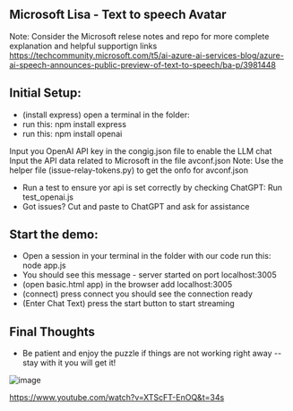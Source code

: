 ## Microsoft Lisa - Text to speech Avatar

Note:  Consider the Microsoft relese notes and repo for more complete explanation and helpful supportign links
https://techcommunity.microsoft.com/t5/ai-azure-ai-services-blog/azure-ai-speech-announces-public-preview-of-text-to-speech/ba-p/3981448


## Initial Setup:
* (install express) open a terminal in the folder:
* run this: npm install express
* run this: npm install openai

Input you OpenAI API key in the congig.json file to enable the LLM chat
Input the API data related to Microsoft in the file avconf.json
Note:  Use the helper file (issue-relay-tokens.py) to get the onfo for avconf.json
* Run a test to ensure yor api is set correctly by checking ChatGPT:  Run test_openai.js
* Got issues?  Cut and paste to ChatGPT and ask for assistance 

## Start the demo:
* Open a session in your terminal in the folder with our code run this: node app.js 
* You should see this message - server started on port localhost:3005
* (open basic.html app) in the browser add localhost:3005
* (connect) press connect you should see the connection ready 
* (Enter Chat Text) press the start button to start streaming

## Final Thoughts
* Be patient and enjoy the puzzle if things are not working right away -- stay with it you will get it!

![image](https://github.com/jjmlovesgit/MS_Lisa/assets/47751509/d90f008c-b81b-49f7-9ffc-ff4c054a7fee)

https://www.youtube.com/watch?v=XTScFT-EnOQ&t=34s
